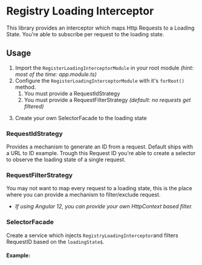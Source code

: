 # Registry Loading Interceptor

This library provides an interceptor which maps Http Requests to a Loading State.
You're able to subscribe per request to the loading state.


## Usage
1) Import the `RegisterLoadingInterceptorModule` in your root module _(hint: most of the time: app.module.ts)_
2) Configure the `RegisterLoadingInterceptorModule` with it's `forRoot()` method.
   1) You must provide a RequestIdStrategy
   2) You must provide a RequestFilterStrategy _(default: no requests get filtered)_
3. Create your own SelectorFacade to the loading state


### RequestIdStrategy
Provides a mechanism to generate an ID from a request. Default ships with a URL to ID example.
Trough this Request ID you're able to create a selector to observe the loading state of a single request.


### RequestFilterStrategy
You may not want to map every request to a loading state, this is the place where you can provide a mechanism to filter/exclude request.
* _If using Angular 12, you can provide your own HttpContext based filter._

### SelectorFacade
Create a service which injects `RegistryLoadingInterceptor`and filters RequestID based on the `loadingState$`.
#### Example:
```typescript



```


